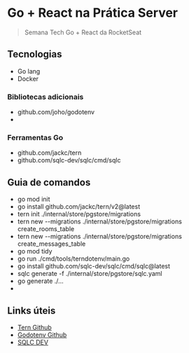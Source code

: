 # Go + React na Prática Server

> Semana Tech Go + React da RocketSeat

## Tecnologias

- Go lang
- Docker

### Bibliotecas adicionais

- github.com/joho/godotenv
-

### Ferramentas Go

- github.com/jackc/tern
- github.com/sqlc-dev/sqlc/cmd/sqlc

## Guia de comandos

- go mod init
- go install github.com/jackc/tern/v2@latest
- tern init ./internal/store/pgstore/migrations
- tern new --migrations ./internal/store/pgstore/migrations create_rooms_table
- tern new --migrations ./internal/store/pgstore/migrations create_messages_table
- go mod tidy
- go run ./cmd/tools/terndotenv/main.go
- go install github.com/sqlc-dev/sqlc/cmd/sqlc@latest
- sqlc generate -f ./internal/store/pgstore/sqlc.yaml
- go generate ./...
-

## Links úteis

- [Tern Github](https://github.com/jackc/tern)
- [Godotenv Github](https://github.com/joho/godotenv)
- [SQLC DEV](https://sqlc.dev/)
